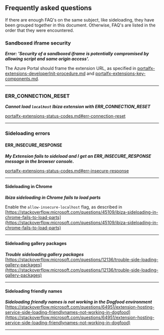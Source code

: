 ## Frequently asked questions

If there are enough FAQ's on the same subject, like sideloading, they have been grouped together in this document.
Otherwise, FAQ's are listed in the order that they were encountered.

### Sandboxed iframe security

***Error: 'Security of a sandboxed iframe is potentially compromised by allowing script and same origin access'.***
 
The Azure Portal should frame the extension URL, as specified in [portalfx-extensions-developerInit-procedure.md](portalfx-extensions-developerInit-procedure.md) and [portalfx-extensions-key-components.md](portalfx-extensions-key-components.md).

* * *

###  ERR_CONNECTION_RESET

***Cannot load `localhost` Ibiza extension with ERR_CONNECTION_RESET***

   [portalfx-extensions-status-codes.md#err-connection-reset](portalfx-extensions-status-codes.md#err-connection-reset)

* * *

### Sideloading errors

#### ERR_INSECURE_RESPONSE

***My Extension fails to sideload and I get an ERR_INSECURE_RESPONSE message in the browser console.***

[portalfx-extensions-status-codes.md#err-insecure-response](portalfx-extensions-status-codes.md#err-insecure-response)

* * *

#### Sideloading in Chrome 

***Ibiza sideloading in Chrome fails to load parts***
    
Enable the `allow-insecure-localhost` flag, as described in [https://stackoverflow.microsoft.com/questions/45109/ibiza-sideloading-in-chrome-fails-to-load-parts](https://stackoverflow.microsoft.com/questions/45109/ibiza-sideloading-in-chrome-fails-to-load-parts)

* * *

#### Sideloading gallery packages 
***Trouble sideloading gallery packages***
[https://stackoverflow.microsoft.com/questions/12136/trouble-side-loading-gallery-packages](https://stackoverflow.microsoft.com/questions/12136/trouble-side-loading-gallery-packages)

* * *

#### Sideloading friendly names

***Sideloading friendly names is not working in the Dogfood environment***
[https://stackoverflow.microsoft.com/questions/64951/extension-hosting-service-side-loading-friendlynames-not-working-in-dogfood](https://stackoverflow.microsoft.com/questions/64951/extension-hosting-service-side-loading-friendlynames-not-working-in-dogfood)

* * *